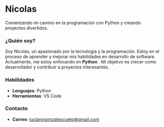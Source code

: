 # Nicolas
Comenzando mi camino en la programación con Python y creando proyectos divertidos.

### ¿Quién soy?
Soy Nicolas, un apasionado por la tecnología y la programación. Estoy en el proceso de aprender y mejorar mis habilidades en desarrollo de software. Actualmente, me estoy enfocando en **Python** . Mi objetivo es crecer como desarrollador y contribuir a proyectos interesantes.

### Habilidades
- **Lenguajes**: Python
- **Herramientas**: VS Code

 ### Contacto
 - **Correo**: lucianogonzalescueto@gmail.com
